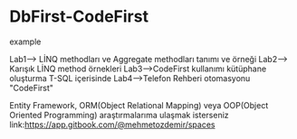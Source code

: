 # DbFirst-CodeFirst
example

Lab1--> LİNQ methodları ve Aggregate methodları tanımı ve örneği
Lab2--> Karışık LİNQ method örnekleri
Lab3-->CodeFirst kullanımı kütüphane oluşturma T-SQL içerisinde
Lab4-->Telefon Rehberi otomasyonu "CodeFirst" 

Entity Framework, ORM(Object Relational Mapping) veya OOP(Object Oriented Programming) araştırmalarıma ulaşmak isterseniz link:https://app.gitbook.com/@mehmetozdemir/spaces
